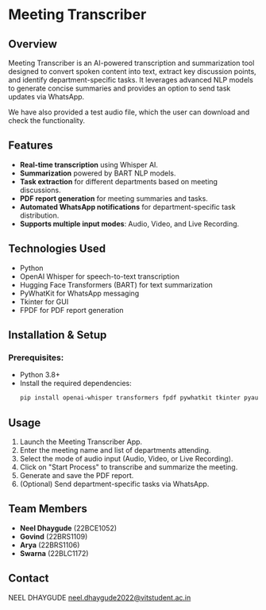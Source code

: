 # Meeting Transcriber

## Overview
Meeting Transcriber is an AI-powered transcription and summarization tool designed to convert spoken content into text, extract key discussion points, and identify department-specific tasks. It leverages advanced NLP models to generate concise summaries and provides an option to send task updates via WhatsApp.

We have also provided a test audio file, which the user can download and check the functionality.

## Features
- **Real-time transcription** using Whisper AI.
- **Summarization** powered by BART NLP models.
- **Task extraction** for different departments based on meeting discussions.
- **PDF report generation** for meeting summaries and tasks.
- **Automated WhatsApp notifications** for department-specific task distribution.
- **Supports multiple input modes**: Audio, Video, and Live Recording.

## Technologies Used
- Python
- OpenAI Whisper for speech-to-text transcription
- Hugging Face Transformers (BART) for text summarization
- PyWhatKit for WhatsApp messaging
- Tkinter for GUI
- FPDF for PDF report generation

## Installation & Setup
### Prerequisites:
- Python 3.8+
- Install the required dependencies:
  ```bash
  pip install openai-whisper transformers fpdf pywhatkit tkinter pyaudio wave
  ```


## Usage
1. Launch the Meeting Transcriber App.
2. Enter the meeting name and list of departments attending.
3. Select the mode of audio input (Audio, Video, or Live Recording).
4. Click on "Start Process" to transcribe and summarize the meeting.
5. Generate and save the PDF report.
6. (Optional) Send department-specific tasks via WhatsApp.

## Team Members
- **Neel Dhaygude** (22BCE1052)
- **Govind** (22BRS1109)
- **Arya** (22BRS1106)
- **Swarna** (22BLC1172)


## Contact
NEEL DHAYGUDE
neel.dhaygude2022@vitstudent.ac.in
